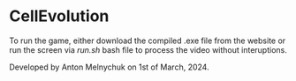 # CellEvolution

To run the game, either download the compiled .exe file from the website or run the screen via <i>run.sh</i> bash file to process the video without interuptions.

Developed by Anton Melnychuk on 1st of March, 2024.
